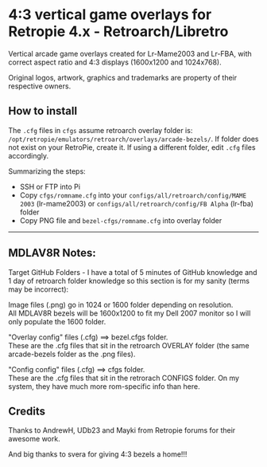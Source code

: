 # 4:3 vertical game overlays for Retropie 4.x - Retroarch/Libretro 
Vertical arcade game overlays created for Lr-Mame2003 and Lr-FBA, with correct aspect ratio and 4:3 displays (1600x1200 and 1024x768).

Original logos, artwork, graphics and trademarks are property of their respective owners. 

## How to install

The `.cfg` files in `cfgs` assume retroarch overlay folder is: `/opt/retropie/emulators/retroarch/overlays/arcade-bezels/`. If folder does not exist on your RetroPie, create it. If using a different folder, edit `.cfg` files accordingly.

Summarizing the steps:
* SSH or FTP into Pi
* Copy `cfgs/romname.cfg` into your `configs/all/retroarch/config/MAME 2003` (lr-mame2003) or `configs/all/retroarch/config/FB Alpha` (lr-fba) folder
* Copy PNG file and `bezel-cfgs/romname.cfg` into overlay folder

--------------
MDLAV8R Notes:
--------------

Target GitHub Folders - I have a total of 5 minutes of GitHub knowledge and 1 day of retroarch folder knowledge so this section is for my sanity (terms may be incorrect):

Image files (.png) go in 1024 or 1600 folder depending on resolution.  
All MDLAV8R bezels will be 1600x1200 to fit my Dell 2007 monitor so I will only populate the 1600 folder.

"Overlay config" files (.cfg) ==> bezel.cfgs folder.  
These are the .cfg files that sit in the retroarch OVERLAY folder (the same arcade-bezels folder as the .png files).

"Config config" files (.cfg) ==> cfgs folder.  
These are the .cfg files that sit in the retrorach CONFIGS folder.  On my system, they have much more rom-specific info than here.

## Credits

Thanks to AndrewH, UDb23 and Mayki from Retropie forums for their awesome work.

And big thanks to svera for giving 4:3 bezels a home!!!

